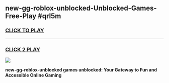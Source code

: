 
## new-gg-roblox-unblocked-Unblocked-Games-Free-Play #qrl5m
<h3>
<a href="https://us.freeplayer.one?title=new-gg-roblox-unblocked&ref=9M">CLICK TO PLAY</a></h3>
<hr>

<h3>
<a href="https://us.freeplayer.one?title=new-gg-roblox-unblocked&ref=9M">CLICK 2 PLAY</a>
  
</h3>

<a href="https://us.freeplayer.one?title=new-gg-roblox-unblocked&ref=9M"><img src="https://clearcache.store/games.png"></a>


**new-gg-roblox-unblocked games unblocked: Your Gateway to Fun and Accessible Online Gaming**
